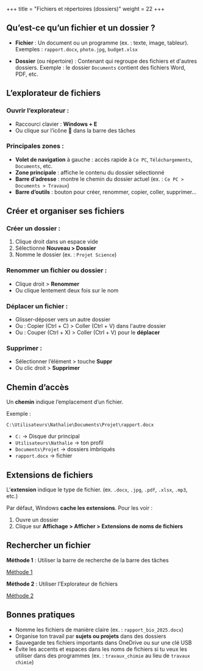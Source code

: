 +++
title = "Fichiers et répertoires (dossiers)"
weight = 22
+++


## Qu’est-ce qu’un fichier et un dossier ?

* **Fichier** : Un document ou un programme (ex. : texte, image, tableur).
  Exemples : `rapport.docx`, `photo.jpg`, `budget.xlsx`

* **Dossier** (ou répertoire) : Contenant qui regroupe des fichiers et d'autres dossiers.
  Exemple : le dossier `Documents` contient des fichiers Word, PDF, etc.


## L’explorateur de fichiers

### Ouvrir l’explorateur :

* Raccourci clavier : **Windows + E**
* Ou clique sur l’icône 📁 dans la barre des tâches

### Principales zones :

* **Volet de navigation** à gauche : accès rapide à `Ce PC`, `Téléchargements`, `Documents`, etc.
* **Zone principale** : affiche le contenu du dossier sélectionné
* **Barre d’adresse** : montre le chemin du dossier actuel (ex. : `Ce PC > Documents > Travaux`)
* **Barre d’outils** : bouton pour créer, renommer, copier, coller, supprimer…


## Créer et organiser ses fichiers

### Créer un dossier :

1. Clique droit dans un espace vide
2. Sélectionne **Nouveau > Dossier**
3. Nomme le dossier (ex. : `Projet Science`)

### Renommer un fichier ou dossier :

* Clique droit > **Renommer**
* Ou clique lentement deux fois sur le nom

### Déplacer un fichier :

* Glisser-déposer vers un autre dossier
* Ou : Copier (Ctrl + C) > Coller (Ctrl + V) dans l'autre dossier
* Ou : Couper (Ctrl + X) > Coller (Ctrl + V) pour le **déplacer**

### Supprimer :

* Sélectionner l’élément > touche **Suppr**
* Ou clic droit > **Supprimer**


## Chemin d’accès

Un **chemin** indique l’emplacement d’un fichier.

Exemple :

```
C:\Utilisateurs\Nathalie\Documents\Projet\rapport.docx
```

* `C:` → Disque dur principal
* `Utilisateurs\Nathalie` → ton profil
* `Documents\Projet` → dossiers imbriqués
* `rapport.docx` → fichier


## Extensions de fichiers

L’**extension** indique le type de fichier.
(ex. `.docx`, `.jpg`, `.pdf`, `.xlsx`, `.mp3`, etc.)

Par défaut, Windows **cache les extensions**. Pour les voir :

1. Ouvre un dossier
2. Clique sur **Affichage > Afficher > Extensions de noms de fichiers**

## Rechercher un fichier

**Méthode 1** : Utiliser la barre de recherche de la barre des tâches 

[Méthode 1](https://youtu.be/zoI9sLbn7b0?si=X9kF8jfzlIHU353E)

**Méthode 2** : Utiliser l'Explorateur de fichiers  

[Méthode 2](https://support.microsoft.com/fr-fr/windows/rechercher-vos-fichiers-dans-windows-5c7c8cfe-c289-fae4-f5f8-6b3fdba418d2#:~:text=Recherchez%20vos%20fichiers%20dans%20Windows,au%20lieu%20de%20l'accueil.)


## Bonnes pratiques

* Nomme les fichiers de manière claire (ex. : `rapport_bio_2025.docx`)
* Organise ton travail par **sujets ou projets** dans des dossiers
* Sauvegarde tes fichiers importants dans OneDrive ou sur une clé USB
* Évite les accents et espaces dans les noms de fichiers si tu veux les utiliser dans des programmes (ex. : `travaux_chimie` au lieu de `travaux chimie`)

